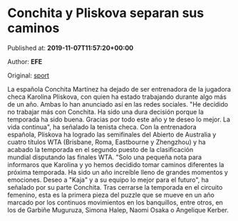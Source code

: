 
# Conchita y Pliskova separan sus caminos

Published at: **2019-11-07T11:57:20+00:00**

Author: **EFE**

Original: [sport](https://www.sport.es/es/noticias/tenis/conchita-pliskova-separan-sus-caminos-7717958)

La española Conchita Martínez ha dejado de ser entrenadora de la jugadora checa Karolina Pliskova, con quien ha estado trabajando durante algo más de un año.
Ambas lo han anunciado así en las redes sociales. "He decidido no trabajar más con Conchita. Ha sido una dura decisión porque la temporada ha sido buena. Gracias por todo este año y te deseo lo mejor. La vida continua", ha señalado la tenista checa.
Con la entrenadora española, Pliskova ha logrado las semifinales del Abierto de Australia y cuatro títulos WTA (Brisbane, Roma, Eastbourne y Zhengzhou) y ha acabado la temporada en el segundo puesto de la clasificación mundial disputando las finales WTA.
"Solo una pequeña nota para informaros que Karolina y yo hemos decidido tomar caminos diferentes la próxima temporada. Ha sido un año increíble lleno de grandes momentos y emociones. Deseo a "Kaja" y a su equipo lo mejor para el futuro", ha señalado por su parte Conchita.
Tras cerrarse la temporada en el circuito femenino, esta es la primera pieza del puzzle que se mueve en un año marcado por los continuos movimientos en los banquillos, entre otros, en los de Garbiñe Muguruza, Simona Halep, Naomi Osaka o Angelique Kerber.
